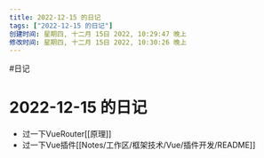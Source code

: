 ```yaml
---
title: 2022-12-15 的日记
tags: ["2022-12-15 的日记"]
创建时间: 星期四, 十二月 15日 2022, 10:29:47 晚上
修改时间: 星期四, 十二月 15日 2022, 10:30:26 晚上
---
```

#日记

# 2022-12-15 的日记

- 过一下VueRouter[[原理]]
- 过一下Vue插件[[Notes/工作区/框架技术/Vue/插件开发/README]]